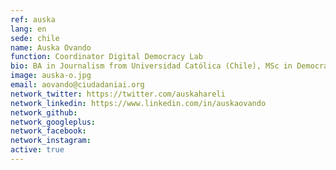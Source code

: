 ```yaml
---
ref: auska
lang: en
sede: chile
name: Auska Ovando
function: Coordinator Digital Democracy Lab
bio: BA in Journalism from Universidad Católica (Chile), MSc in Democracy and Comparative Politics from University College London and MPhil in Sociology from University of Cambridge.
image: auska-o.jpg
email: aovando@ciudadaniai.org
network_twitter: https://twitter.com/auskahareli
network_linkedin: https://www.linkedin.com/in/auskaovando
network_github:
network_googleplus:
network_facebook:
network_instagram:
active: true
---
```

